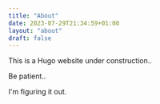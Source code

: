 ```yaml
---
title: "About"
date: 2023-07-29T21:34:59+01:00
layout: "about"
draft: false
---
```

This is a Hugo website under construction..

Be patient..

I'm figuring it out.
